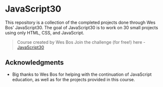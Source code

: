 # JavaScript30
This repository is a collection of the completed projects done through Wes Bos' JavaScript30. The goal of JavaScript30 is to work on 30 small projects using only HTML, CSS, and JavaScript. 

>Course created by Wes Bos Join the challenge (for free!) here - [JavaScript30](https://javascript30.com/)

## Acknowledgments

* Big thanks to Wes Bos for helping with the continuation of JavaScript education, as well as for the projects provided in this course.
